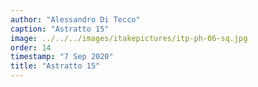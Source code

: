 ```yaml
---
author: "Alessandro Di Tecco"
caption: "Astratto 15"
image: ../../../images/itakepictures/itp-ph-06-sq.jpg
order: 14
timestamp: "7 Sep 2020"
title: "Astratto 15"
---
```


